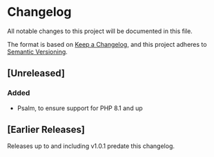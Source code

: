 # Changelog

All notable changes to this project will be documented in this file.

The format is based on [Keep a Changelog](https://keepachangelog.com/en/1.0.0/),
and this project adheres to [Semantic Versioning](https://semver.org/spec/v2.0.0.html).

## [Unreleased]
### Added
- Psalm, to ensure support for PHP 8.1 and up

## [Earlier Releases]

Releases up to and including v1.0.1 predate this changelog.
